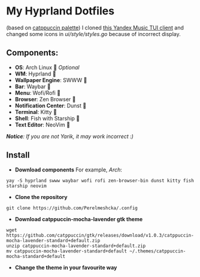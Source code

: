 # My Hyprland Dotfiles
(based on [catppuccin palette](https://catppuccin.com/palette))
I cloned [this Yandex Music TUI client](https://github.com/DECE2183/yamusic-tui) and changed some icons in *ui/style/styles.go* because of incorrect display.

## Components:
- **OS**: Arch Linux 󰣇 *Optional*
- **WM**: Hyprland  
- **Wallpaper Engine**: SWWW 󰸉
- **Bar**: Waybar  
- **Menu**: Wofi/Rofi 󰍜 
- **Browser**: Zen Browser 󰈹 
- **Notification Center**: Dunst 󰂚 
- **Terminal**: Kitty  
- **Shell**: Fish with Starship  
- **Text Editor**: NeoVim  

***Notice**: If you are not Yarik, it may work incorrect :)*

## Install
- **Download components**
For example, *Arch*:
```shell
yay -S hyprland swww waybar wofi rofi zen-browser-bin dunst kitty fish starship neovim
```

- **Clone the repository**
```shell
git clone https://github.com/Perelmeshcka/.config
```

- **Download catppuccin-mocha-lavender gtk theme**
```shell
wget https://github.com/catppuccin/gtk/releases/download/v1.0.3/catppuccin-mocha-lavender-standard+default.zip
unzip catppuccin-mocha-lavender-standard+default.zip
mv catppuccin-mocha-lavender-standard+default ~/.themes/catppuccin-mocha-standard+default
```

- **Change the theme in your favourite way**
